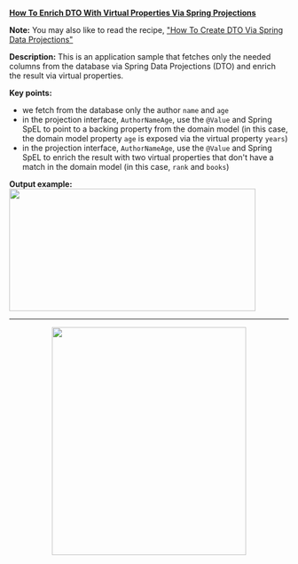**[How To Enrich DTO With Virtual Properties Via Spring Projections](https://github.com/AnghelLeonard/Hibernate-SpringBoot/tree/master/HibernateSpringBootDtoViaProjectionsAndVirtualProperties)**

**Note:** You may also like to read the recipe, ["How To Create DTO Via Spring Data Projections"](https://github.com/AnghelLeonard/Hibernate-SpringBoot/tree/master/HibernateSpringBootDtoViaProjections)

**Description:** This is an application sample that fetches only the needed columns from the database via Spring Data Projections (DTO) and enrich the result via virtual properties.

**Key points:**
- we fetch from the database only the author `name` and `age`
- in the projection interface, `AuthorNameAge`, use the `@Value` and Spring SpEL to point to a backing property from the domain model (in this case, the domain model property `age` is exposed via the virtual property `years`)
- in the projection interface, `AuthorNameAge`, use the `@Value` and Spring SpEL to enrich the result with two virtual properties that don't have a match in the domain model (in this case, `rank` and `books`)

**Output example:**\
<a href="#"><img src="https://github.com/AnghelLeonard/Hibernate-SpringBoot/blob/master/HibernateSpringBootDtoViaProjectionsAndVirtualProperties/dto%20spring%20projection%20and%20virtual%20properties.png" align="center" height="220" width="444" ></a>

------------------------------------------------------

<a href="https://leanpub.com/java-persistence-performance-illustrated-guide"><p align="center"><img src="https://github.com/AnghelLeonard/Hibernate-SpringBoot/blob/master/Java%20Persistence%20Performance%20Illustrated%20Guide.jpg" height="410" width="350"/></p></a>

